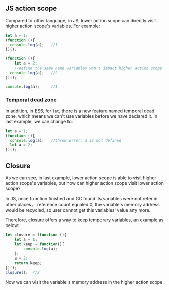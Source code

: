 ## JS action scope

Compared to other language, in JS, lower action scope can directly visit higher action scope's variables.
For example:

```js
let a = 1;
(function (){
  console.log(a);   //1
})();

(function (){
    let a = 2;      
    //define the same name variables won't impact higher action scope
  console.log(a);   //2
})();

console.log(a);     //1
```

### Temporal dead zone

In addition, in ES6, for `let`, there is a new feature named temporal dead zone, which means we can't use variables before we 
have declared it. In last example, we can change to:

```js
let a = 1;
(function (){
  console.log(a);   //throw Error: a is not defined
  let a = 2;
})();
```

## Closure

As we can see, in last example, lower action scope is able to visit higher action scope's variables, but how can higher action scope visit 
lower action scope? 

In JS, once function finished and GC found its variables were not refer in other places， reference count equaled 0, the variable's memory address would be 
recycled, so user cannot get this variables' value any more.

Therefore, closure offers a way to keep temporary variables, an example as below:

```js
let closure = (function (){
    let a = 1;  
    let keep = function(){
        console.log(a);
    };
    a = 2;
    return keep;
})();
closure();  //2
```

Now we can visit the variable's memory address in the higher action scope.

